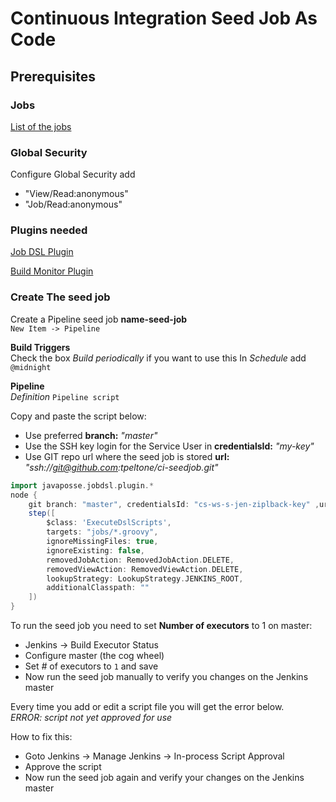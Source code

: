 # Continuous Integration Seed Job As Code

## Prerequisites

### Jobs

[List of the jobs](jobs/README.md)

### Global Security

Configure Global Security add  

- "View/Read:anonymous"
- "Job/Read:anonymous"

### Plugins needed

[Job DSL Plugin](https://wiki.jenkins.io/display/JENKINS/Job+DSL+Plugin)

[Build Monitor Plugin](https://wiki.jenkins.io/display/JENKINS/Build+Monitor+Plugin)

### Create The seed job

Create a Pipeline seed job **name-seed-job**  
```New Item -> Pipeline```

**Build Triggers**  
Check the box *Build periodically* if you want to use this 
In *Schedule* add ```@midnight```  

**Pipeline**  
*Definition* ```Pipeline script```  

Copy and paste the script below:

- Use preferred **branch:** *"master"*
- Use the SSH key login for the Service User in **credentialsId:** *"my-key"*
- Use GIT repo url where the seed job is stored **url:** *"ssh://git@github.com:tpeltone/ci-seedjob.git"*  

```groovy
import javaposse.jobdsl.plugin.*
node {
    git branch: "master", credentialsId: "cs-ws-s-jen-ziplback-key" ,url: "ssh://git@github.com:tpeltone/ci-seedjob.git"
    step([
        $class: 'ExecuteDslScripts',
        targets: "jobs/*.groovy",
        ignoreMissingFiles: true,
        ignoreExisting: false,
        removedJobAction: RemovedJobAction.DELETE,
        removedViewAction: RemovedViewAction.DELETE,
        lookupStrategy: LookupStrategy.JENKINS_ROOT,
        additionalClasspath: ""
    ])
}
```

To run the seed job you need to set **Number of executors** to 1 on master:

- Jenkins -> Build Executor Status
- Configure master (the cog wheel)
- Set *#* of executors to ```1``` and save
- Now run the seed job manually to verify you changes on the Jenkins master

Every time you add or edit a script file you will get the error below.  
*ERROR: script not yet approved for use*

How to fix this:

- Goto Jenkins -> Manage Jenkins -> In-process Script Approval
- Approve the script
- Now run the seed job again and verify your changes on the Jenkins master
